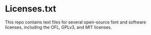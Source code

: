 # Licenses.txt
This repo contains text files for several open-source font and software licenses, including the OFL, GPLv3, and MIT licenses.
